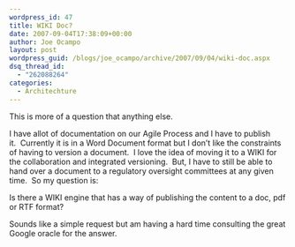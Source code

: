 ```yaml
---
wordpress_id: 47
title: WIKI Doc?
date: 2007-09-04T17:38:09+00:00
author: Joe Ocampo
layout: post
wordpress_guid: /blogs/joe_ocampo/archive/2007/09/04/wiki-doc.aspx
dsq_thread_id:
  - "262088264"
categories:
  - Architechture
---
```

This is more of a question that anything else.

I have allot of documentation on our Agile Process and I have to publish it.&nbsp;&nbsp;Currently it is in a&nbsp;Word Document format but I don&#8217;t&nbsp;like the&nbsp;constraints of having to version a document.&nbsp; I love the idea of&nbsp;moving it to a WIKI for the collaboration and integrated versioning.&nbsp; But, I have to still be able to hand over a document to a&nbsp;regulatory oversight committees at any given time.&nbsp; So my question is:

Is there a WIKI engine that has a way of publishing the&nbsp;content to a doc, pdf or RTF&nbsp;format?

Sounds like a simple request but am having a hard time consulting the great Google oracle for the answer.